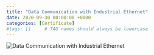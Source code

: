 ```yaml
---
title: "Data Communication with Industrial Ethernet"
date: 2020-09-30 00:00:00 +0000
categories: [Certificate]
#tags: []     # TAG names should always be lowercase
---
```



![Data Communication with Industrial Ethernet](../../Certs/In_DB_lc.robots.LCPDFCertificateGenerationProductRobot_QA585O2-1.png "Data Communication with Industrial Ethernet")